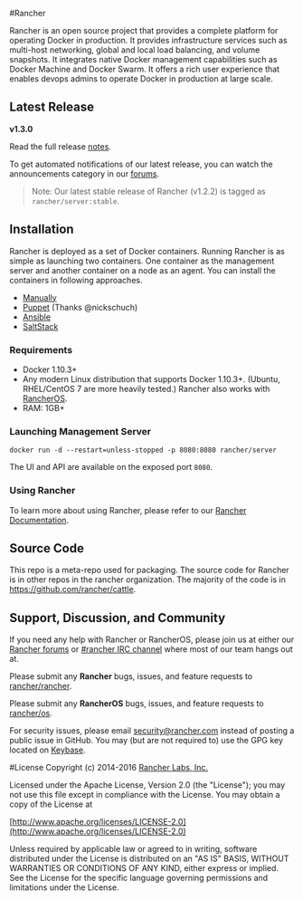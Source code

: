 #Rancher

Rancher is an open source project that provides a complete platform for operating Docker in production. It provides infrastructure services such as multi-host networking, global and local load balancing, and volume snapshots. It integrates native Docker management capabilities such as Docker Machine and Docker Swarm. It offers a rich user experience that enables devops admins to operate Docker in production at large scale.

## Latest Release
**v1.3.0**

Read the full release [notes](https://github.com/rancher/rancher/releases/tag/v1.3.0).

To get automated notifications of our latest release, you can watch the announcements category in our [forums](http://forums.rancher.com/c/announcements).

> Note: Our latest stable release of Rancher (v1.2.2) is tagged as `rancher/server:stable`.

## Installation

Rancher is deployed as a set of Docker containers.  Running Rancher is as simple as launching two containers.  One container as the management server and another container on a node as an agent.  You can install the containers in following approaches.

* [Manually](#launching-management-server)
* [Puppet](https://github.com/nickschuch/puppet-rancher) (Thanks @nickschuch)
* [Ansible](https://github.com/joshuacox/ansibleplaybook-rancher)
* [SaltStack](https://github.com/komljen/rancher-salt)

### Requirements

* Docker 1.10.3+
* Any modern Linux distribution that supports Docker 1.10.3+. (Ubuntu, RHEL/CentOS 7 are more heavily tested.) Rancher also works with [RancherOS](https://github.com/rancher/os).
* RAM: 1GB+

### Launching Management Server

    docker run -d --restart=unless-stopped -p 8080:8080 rancher/server

The UI and API are available on the exposed port `8080`.

### Using Rancher

To learn more about using Rancher, please refer to our [Rancher Documentation](http://docs.rancher.com/).

## Source Code

This repo is a meta-repo used for packaging.  The source code for Rancher is in other repos in the rancher organization.  The majority of the code is in https://github.com/rancher/cattle.

## Support, Discussion, and Community
If you need any help with Rancher or RancherOS, please join us at either our [Rancher forums](http://forums.rancher.com/) or [#rancher IRC channel](http://webchat.freenode.net/?channels=rancher) where most of our team hangs out at.

Please submit any **Rancher** bugs, issues, and feature requests to [rancher/rancher](//github.com/rancher/rancher/issues). 

Please submit any **RancherOS** bugs, issues, and feature requests to [rancher/os](//github.com/rancher/os/issues).

For security issues, please email security@rancher.com instead of posting a public issue in GitHub.  You may (but are not required to) use the GPG key located on [Keybase](https://keybase.io/rancher).


#License
Copyright (c) 2014-2016 [Rancher Labs, Inc.](http://rancher.com)

Licensed under the Apache License, Version 2.0 (the "License");
you may not use this file except in compliance with the License.
You may obtain a copy of the License at

[http://www.apache.org/licenses/LICENSE-2.0](http://www.apache.org/licenses/LICENSE-2.0)

Unless required by applicable law or agreed to in writing, software
distributed under the License is distributed on an "AS IS" BASIS,
WITHOUT WARRANTIES OR CONDITIONS OF ANY KIND, either express or implied.
See the License for the specific language governing permissions and
limitations under the License.
